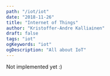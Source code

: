 ```yaml
---
path: "/iot/iot"
date: "2018-11-26"
title: "Internet of Things"
author: "Kristoffer-Andre Kalliainen"
draft: false
tags: "iot"
ogKeywords: "iot"
ogDescription: "All about IoT"
---
```


Not implemented yet :)
